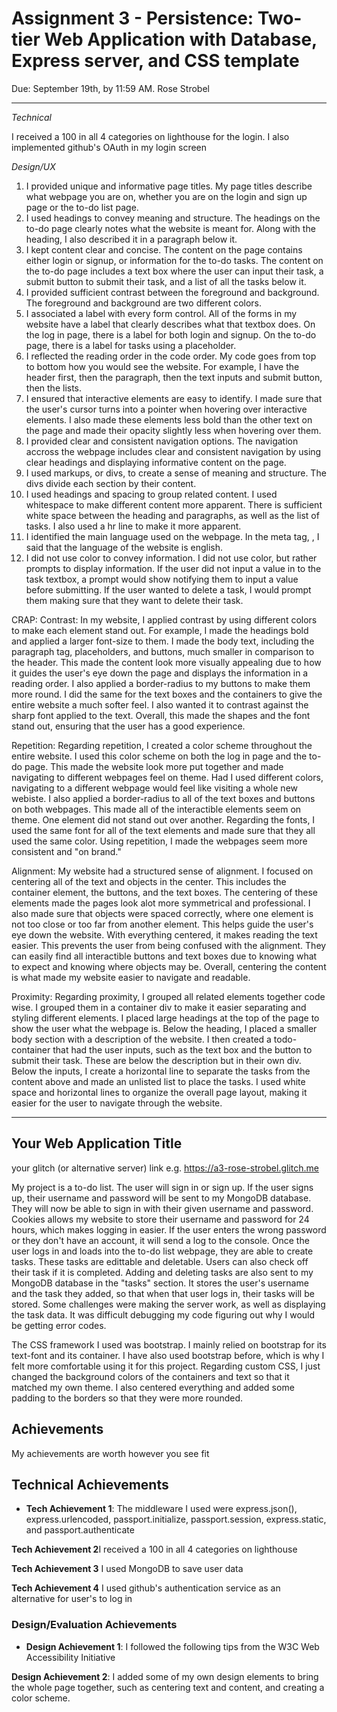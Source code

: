 Assignment 3 - Persistence: Two-tier Web Application with Database, Express server, and CSS template
===

Due: September 19th, by 11:59 AM.
Rose Strobel

---
*Technical*

I received a 100 in all 4 categories on lighthouse for the login.
I also implemented github's OAuth in my login screen

*Design/UX*

1) I provided unique and informative page titles. My page titles describe what webpage you are on, whether you are on the login and sign up page or the to-do list page.
2) I used headings to convey meaning and structure. The headings on the to-do page clearly notes what the website is meant for. Along with the heading, I also described it in a paragraph below it.
3) I kept content clear and concise. The content on the page contains either login or signup, or information for the to-do tasks. The content on the to-do page includes a text box where the user can input their task, a submit button to submit their task, and a list of all the tasks below it.
4) I provided sufficient contrast between the foreground and background. The foreground and background are two different colors.
5) I associated a label with every form control. All of the forms in my website have a label that clearly describes what that textbox does. On the log in page, there is a label for both login and signup. On the to-do page, there is a label for tasks using a placeholder.
6) I reflected the reading order in the code order. My code goes from top to bottom how you would see the website. For example, I have the header first, then the paragraph, then the text inputs and submit button, then the lists.
7) I ensured that interactive elements are easy to identify. I made sure that the user's cursor turns into a pointer when hovering over interactive elements. I also made these elements less bold than the other text on the page and made their opacity slightly less when hovering over them.
8) I provided clear and consistent navigation options. The navigation accross the webpage includes clear and consistent navigation by using clear headings and displaying informative content on the page.
9) I used markups, or divs, to create a sense of meaning and structure. The divs divide each section by their content.
10) I used headings and spacing to group related content. I used whitespace to make different content more apparent. There is sufficient white space between the heading and paragraphs, as well as the list of tasks. I also used a hr line to make it more apparent.
11) I identified the main language used on the webpage. In the meta tag, <html lang="en">, I said that the language of the website is english.
12) I did not use color to convey information. I did not use color, but rather prompts to display information. If the user did not input a value in to the task textbox, a prompt would show notifying them to input a value before submitting. If the user wanted to delete a task, I would prompt them making sure that they want to delete their task.

CRAP:
Contrast: In my website, I applied contrast by using different colors to make each element stand out. For example, I made the headings bold and applied a larger font-size to them. I made the body text, including the paragraph tag, placeholders, and buttons, much smaller in comparison to the header. This made the content look more visually appealing due to how it guides the user's eye down the page and displays the information in a reading order. I also applied a border-radius to my buttons to make them more round. I did the same for the text boxes and the containers to give the entire website a much softer feel. I also wanted it to contrast against the sharp font applied to the text. Overall, this made the shapes and the font stand out, ensuring that the user has a good experience.

Repetition: Regarding repetition, I created a color scheme throughout the entire website. I used this color scheme on both the log in page and the to-do page. This made the website look more put together and made navigating to different webpages feel on theme. Had I used different colors, navigating to a different webpage would feel like visiting a whole new webiste. I also applied a border-radius to all of the text boxes and buttons on both webpages. This made all of the interactible elements seem on theme. One element did not stand out over another. Regarding the fonts, I used the same font for all of the text elements and made sure that they all used the same color. Using repetition, I made the webpages seem more consistent and "on brand."

Alignment: My website had a structured sense of alignment. I focused on centering all of the text and objects in the center. This includes the container element, the buttons, and the text boxes. The centering of these elements made the pages look alot more symmetrical and professional. I also made sure that objects were spaced correctly, where one element is not too close or too far from another element. This helps guide the user's eye down the website. With everything centered, it makes reading the text easier. This prevents the user from being confused with the alignment. They can easily find all interactible buttons and text boxes due to knowing what to expect and knowing where objects may be. Overall, centering the content is what made my website easier to navigate and readable.

Proximity:  Regarding proximity, I grouped all related elements together code wise. I grouped them in a container div to make it easier separating and styling different elements. I placed large headings at the top of the page to show the user what the webpage is. Below the heading, I placed a smaller body section with a description of the website. I then created a todo-container that had the user inputs, such as the text box and the button to submit their task. These are below the description but in their own div. Below the inputs, I create a horizontal line to separate the tasks from the content above and made an unlisted list to place the tasks. I used white space and horizontal lines to organize the overall page layout, making it easier for the user to navigate through the website.

---

## Your Web Application Title

your glitch (or alternative server) link e.g. https://a3-rose-strobel.glitch.me

My project is a to-do list. The user will sign in or sign up. If the user signs up, their username and password will be sent to
my MongoDB database. They will now be able to sign in with their given username and password. Cookies allows my website to store their username and password for 24 hours, which makes logging in easier. If the user enters the wrong password or they don't have an account, it will send a log to the console. Once the user logs in and loads into the to-do list webpage, they are able to create tasks. These tasks are edittable and deletable. Users can also check off their task if it is completed. Adding and deleting tasks are also sent to my MongoDB database in the "tasks" section. It stores the user's username and the task they added, so that when that user logs in, their tasks will be stored. Some challenges were making the server work, as well as displaying the task data. It was difficult debugging my code figuring out why I would be getting error codes.

The CSS framework I used was bootstrap. I mainly relied on bootstrap for its text-font and its container. I have also used bootstrap before, which is why I felt more comfortable using it for this project. Regarding custom CSS, I just changed the background colors of the containers and text so that it matched my own theme. I also centered everything and added some padding to the borders so that they were more rounded.

## Achievements
My achievements are worth however you see fit

## Technical Achievements
- **Tech Achievement 1**: The middleware I used were express.json(), express.urlencoded, passport.initialize, passport.session, express.static, and passport.authenticate

**Tech Achievement 2**I received a 100 in all 4 categories on lighthouse

**Tech Achievement 3** I used MongoDB to save user data

**Tech Achievement 4** I used github's authentication service as an alternative for user's to log in

### Design/Evaluation Achievements
- **Design Achievement 1**: I followed the following tips from the W3C Web Accessibility Initiative

**Design Achievement 2**: I added some of my own design elements to bring the whole page together, such as centering text and content, and creating a color scheme.
